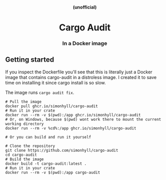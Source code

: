 <div align="center">

#### (unofficial)

# Cargo Audit

### In a Docker image

</div>

## Getting started

If you inspect the Dockerfile you'll see that this is literally just a Docker image that contains cargo-audit in a distroless image. I created it to save time on installing it since cargo install is so slow.

The image runs `cargo audit fix`.

```shell
# Pull the image
docker pull ghcr.io/simonhyll/cargo-audit
# Run it in your crate
docker run --rm -v $(pwd):/app ghcr.io/simonhyll/cargo-audit
# Or, on Windows, because $(pwd) wont work there to mount the current working directory
docker run --rm -v %cd%:/app ghcr.io/simonhyll/cargo-audit

# Or you can build and run it yourself

# Clone the repository
git clone https://github.com/simonhyll/cargo-audit
cd cargo-audit
# Build the image
docker build -t cargo-audit:latest .
# Run it in your crate
docker run --rm -v $(pwd):/app cargo-audit
```
